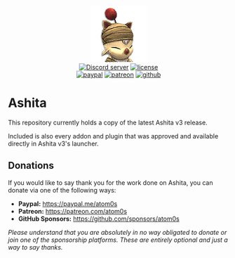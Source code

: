 <div align="center">
    <img width="128" src="https://github.com/AshitaXI/Ashita-v3/raw/main/resources/ashita.png" alt="Ashita">
    </br>
</div>

<div align="center">
    <a href="https://discord.gg/Ashita"><img src="https://img.shields.io/discord/264673946257850368.svg?style=for-the-badge" alt="Discord server" /></a>
    <a href="LICENSE"><img src="https://img.shields.io/badge/License-GPL_v3-blue?style=for-the-badge" alt="license" /></a>
    <br/>
    <a href="https://paypal.me/atom0s"><img src="https://img.shields.io/badge/donate-PayPal-blue?style=for-the-badge" alt="paypal" /></a>
    <a href="https://patreon.com/atom0s"><img src="https://img.shields.io/badge/sponsor-Patreon-red?style=for-the-badge" alt="patreon" /></a>
    <a href="https://github.com/sponsors/atom0s/"><img src="https://img.shields.io/badge/sponsor-GitHub-purple?style=for-the-badge" alt="github" /></a>
</div>

# Ashita

This repository currently holds a copy of the latest Ashita v3 release.

Included is also every addon and plugin that was approved and available directly in Ashita v3's launcher.

## Donations

If you would like to say thank you for the work done on Ashita, you can donate via one of the following ways:

  - **Paypal:** https://paypal.me/atom0s
  - **Patreon:** https://patreon.com/atom0s
  - **GitHub Sponsors:** https://github.com/sponsors/atom0s

_Please understand that you are absolutely in no way obligated to donate or join one of the sponsorship platforms. These are entirely optional and just a way to say thanks._
